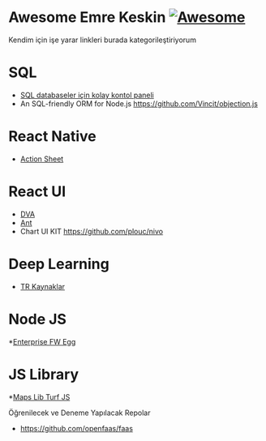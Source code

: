 # Awesome Emre Keskin [![Awesome](https://cdn.rawgit.com/sindresorhus/awesome/d7305f38d29fed78fa85652e3a63e154dd8e8829/media/badge.svg)](https://github.com/emrekeskinmac/my-awesome)

Kendim için işe yarar linkleri burada kategorileştiriyorum

# SQL

* [SQL databaseler için kolay kontol paneli](https://github.com/ankane/blazer)
* An SQL-friendly ORM for Node.js https://github.com/Vincit/objection.js

# React Native

* [Action Sheet](https://github.com/yfuks/react-native-action-sheet)


# React UI

* [DVA](https://github.com/dvajs)
* [Ant](https://ant.design/components/date-picker/)
* Chart UI KIT https://github.com/plouc/nivo

# Deep Learning

* [TR Kaynaklar](https://github.com/deeplearningturkiye/turkce-derin-ogrenme-kaynaklari)

# Node JS

*[Enterprise FW Egg](https://github.com/eggjs/egg)


# JS Library

*[Maps Lib Turf JS](http://turfjs.org/)

Öğrenilecek ve Deneme Yapılacak Repolar

* https://github.com/openfaas/faas

